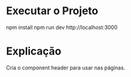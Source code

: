 # Executar o Projeto
npm install
npm run dev
http://localhost:3000


# Explicação
Cria o component header para usar nas páginas.